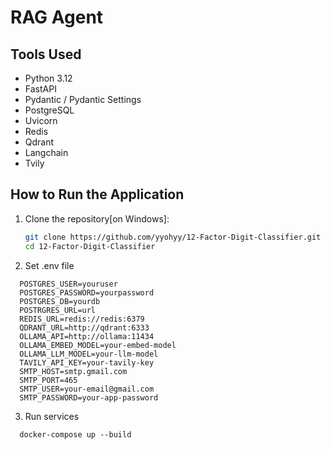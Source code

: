 # RAG Agent

## Tools Used

- Python 3.12
- FastAPI
- Pydantic / Pydantic Settings
- PostgreSQL
- Uvicorn
- Redis
- Qdrant
- Langchain
- Tvily

## How to Run the Application

1. Clone the repository[on Windows]:

   ```bash
   git clone https://github.com/yyohyy/12-Factor-Digit-Classifier.git
   cd 12-Factor-Digit-Classifier
   ```
   
2. Set .env file 

```
  POSTGRES_USER=youruser
  POSTGRES_PASSWORD=yourpassword
  POSTGRES_DB=yourdb
  POSTRGRES_URL=url
  REDIS_URL=redis://redis:6379
  QDRANT_URL=http://qdrant:6333
  OLLAMA_API=http://ollama:11434
  OLLAMA_EMBED_MODEL=your-embed-model
  OLLAMA_LLM_MODEL=your-llm-model
  TAVILY_API_KEY=your-tavily-key
  SMTP_HOST=smtp.gmail.com
  SMTP_PORT=465
  SMTP_USER=your-email@gmail.com
  SMTP_PASSWORD=your-app-password
```

3. Run services

```
  docker-compose up --build
```
